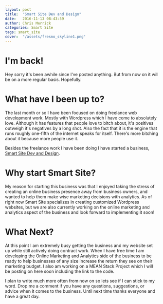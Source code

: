 ```yaml
---
layout: post
title:  "Smart Site Dev and Design"
date:   2016-11-13 08:43:59
author: Chris Merrick
categories: Smart Site
tags: smart_site
cover:  "/assets/fresno_skyline1.png"
---
```

# I'm back!

Hey sorry it's been awhile since I've posted anything. But from now on it will be on a more regular basis. Hopefully.

# What have I been up to?

The last month or so I have been focused on doing freelance web development work. Mostly with Wordpress which I have come to absolutely love. Although it has features that people love to bitch about, it's positives outweigh it's negatives by a long shot. Also the fact that it is the engine that runs roughly one-fifth of the internet speaks for itself. There's more bitching about it because more people use it.

Besides the freelance work I have been doing I have started a business, <a href="http://www.smartsitedevanddesign.com">Smart Site Dev and Design</a>.

# Why start Smart Site?

 My reason for starting this business was that I enjoyed taking the stress of creating an online business presence away from business owners, and wanted to help them make wise marketing decisions with analytics. As of right now Smart Site specializes in creating customized Wordpress websites, but we are also currently working on the online marketing and analytics aspect of the business and look forward to implementing it soon!

# What Next?

At this point I am extremely busy getting the business and my website set up while still actively doing contract work. When I have free time I am developing the Online Marketing and Analytics side of the business to be ready to help businesses of any size increase the return they see on their marketing budget. I also am working on a MEAN Stack Project which I will be posting on here soon including the link to the code.

I plan to write much more often from now on so lets see if I can stick to my word. Drop me a comment if you have any questions, suggestions, or advice when it comes to the business. Until next time thanks everyone and have a great day.

